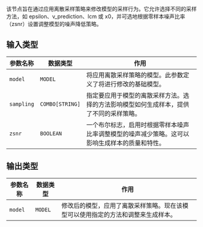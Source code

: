 
该节点旨在通过应用离散采样策略来修改模型的采样行为。它允许选择不同的采样方法，如 epsilon、v_prediction、lcm 或 x0，并可选地根据零样本噪声比率（zsnr）设置调整模型的噪声降低策略。

## 输入类型

| 参数名称 | 数据类型 | 作用                                                         |
| -------- | -------- | ------------------------------------------------------------ |
| `model`  | `MODEL`  | 将应用离散采样策略的模型。此参数定义了将进行修改的基础模型。 |
| `sampling` | `COMBO[STRING]` | 指定要应用于模型的离散采样方法。选择的方法影响模型如何生成样本，提供了不同的采样策略。 |
| `zsnr`    | `BOOLEAN` | 一个布尔标志，启用时根据零样本噪声比率调整模型的噪声减少策略。这可以影响生成样本的质量和特性。 |

## 输出类型

| 参数名称 | 数据类型 | 作用                                                         |
| -------- | -------- | ------------------------------------------------------------ |
| `model`  | `MODEL`  | 修改后的模型，应用了离散采样策略。现在该模型可以使用指定的方法和调整来生成样本。 |
